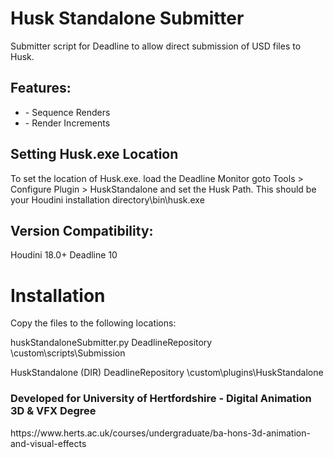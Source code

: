 # Husk Standalone Submitter

Submitter script for Deadline to allow direct submission of USD files to Husk.
<H2>
Features:
</H2>
<ul>
  <li> - Sequence Renders </li>
  <li> - Render Increments</li>
</ul>

<H2>
Setting Husk.exe Location
</H2>

To set the location of Husk.exe. load the Deadline Monitor goto Tools > Configure Plugin > HuskStandalone and set the Husk Path. This should be your Houdini installation directory\bin\husk.exe

<H2>
Version Compatibility:
</H2>

Houdini 18.0+
Deadline 10

<H1>
Installation
</H1>

Copy the files to the following locations:

huskStandaloneSubmitter.py
DeadlineRepository \custom\scripts\Submission

HuskStandalone (DIR)
DeadlineRepository \custom\plugins\HuskStandalone

<H3>
Developed for University of Hertfordshire - Digital Animation 3D & VFX Degree
</H3>
https://www.herts.ac.uk/courses/undergraduate/ba-hons-3d-animation-and-visual-effects
